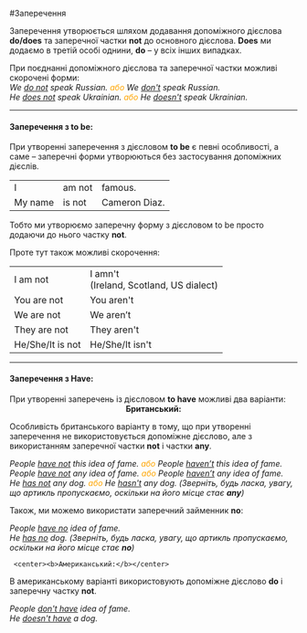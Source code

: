 #Заперечення

Заперечення утворюється шляхом додавання допоміжного дієслова <b>do/does</b> та заперечної частки <b>not</b> до основного дієслова. <b>Does</b> ми додаємо в третій особі однини, <b>do</b> – у всіх інших випадках. 

<!--
Структура заперечного речення виглядає наступним чином:
<table>
    <tr>
        <td><b>Іменник (підмет)</b></td>
        <td><b>do/does + not</b></td>
        <td><b>дієслово (присудок)</b></td>
        <td><b>додаток/обставина</b></td>
    <tr>
    </table>
    <br>

В мовленні це виглядає так: 

| <h4>-</h4> |Subject | do/does+not+verb | Object/Adverbial modifier |
| -- | -- | -- | --| 
| | Fame | does not define | me. |
| | Ann | does not belive | us. |
| | I | do not know | such book. |
| | We | don't need | education. |
<br>

<table>
    <tr>
        <td>Fame</b></td>
        <td>does not define</b></td>
        <td>me.</b></td>
    <tr>
     <tr>
        <td>Ann</b></td>
        <td>does not belive</b></td>
        <td>us.</b></td>
    <tr>
      <tr>
        <td>I</b></td>
        <td>do not know</b></td>
        <td>such book.</b></td>
    <tr>
    <tr>
        <td>We</b></td>
        <td>don't need</b></td>
        <td>no education.</b></td>
    <tr>
    </table>-->
    
   При поєднанні допоміжного дієслова та заперечної частки можливі скорочені форми:<br>
    <i>We <u>do not</u> speak Russian. <font color="orange">або </font> We <u>don't</u> speak Russian.  <br>
    He <u>does not</u> speak Ukrainian. <font color="orange">або </font> He <u>doesn't</u> speak Ukrainian. </i>
    <hr>
    <h4> Заперечення з <span class="p1">to be</span>:</h4>
При утворенні заперечення з дієсловом <b>to be</b> є певні особливості, а саме – заперечні форми утворюються без застосування допоміжних дієслів.

<table>
    <tr>
        <td>I</b></td>
        <td>am not</b></td>
        <td>famous.</b></td>
    <tr>
     <tr>
        <td>My name</b></td>
        <td>is not</b></td>
        <td>Cameron Diaz.</b></td>
    <tr>
      <tr>
    </table>
    Тобто ми утворюємо заперечну форму з дієсловом <span class="p1">to be</span> просто додаючи до нього частку <b>not</b>.

Проте тут також можливі скорочення:

<table>
  <tr>
    <td>I am not</td>
    <td>I amn't<br> (Ireland, Scotland, US dialect)</td> 
  </tr>
   <tr>
    <td>You are not </td>
    <td>You aren't <br></td> 
  </tr>
  <tr>
    <td>We are not</td>
    <td>We aren’t</td> 
  </tr>
   <tr>
    <td>They are not </td>
    <td>They aren't</td> 
  </tr>
   <tr>
    <td>He/She/It is not</td>
    <td>He/She/It isn't</td> 
  </tr>
</table>
<hr>
 <h4> Заперечення з <span class="p1">Have</span>:</h4>
 При утворенні заперечень із дієсловом <b>to have</b> можливі два варіанти:
 
 <center><b>Британський:</b> </center>
<p>Особливість британського варіанту в тому, що при утворенні заперечення не використовується допоміжне дієслово, але з використанням заперечної частки <b>not</b> і частки <b>any</b>.</p>
 
 <i>People <u>have not</u> this idea of fame. <font color="orange">або </font> People <u>haven’t</u> this idea of fame. <br>
    People <u>have not</u> any idea of fame. <font color="orange">або </font> People <u>haven’t</u> any idea of fame.<br>
    He <u>has not</u> any dog. <font color="orange">або </font> He <u>hasn't</u> any dog. (Зверніть, будь ласка, увагу, що артикль пропускаємо, оскільки на його місце стає <b>any</b>)
    </i>
    
Також, ми можемо використати заперечний займенник <b>no</b>:
    
  <i>People <u>have no</u> idea of fame.<br>
    He <u>has no</u> dog. (Зверніть, будь ласка, увагу, що артикль пропускаємо, оскільки на його місце стає <b>no</b>)
    </i>
    
     <center><b>Американський:</b></center>
     
<p>В американському варіанті використовують допоміжне дієслово <b>do</b> і заперечну частку <b>not</b>.</p>

  <i>People <u>don't have</u> idea of fame.<br>
    He <u>doesn't have</u> a dog.
    </i>
